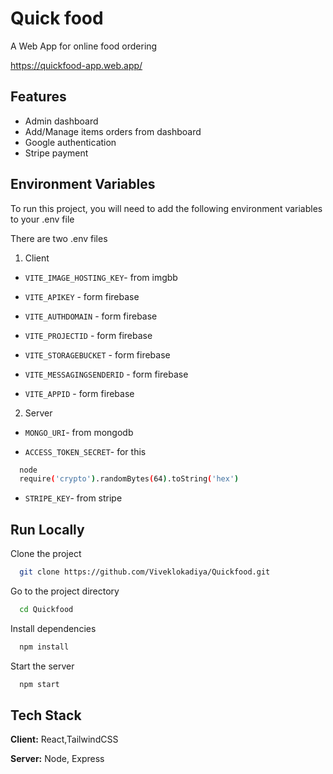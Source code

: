 
# Quick food

A Web App for online food ordering

https://quickfood-app.web.app/

## Features

- Admin dashboard
- Add/Manage items orders from dashboard
- Google authentication
- Stripe payment


## Environment Variables

To run this project, you will need to add the following environment variables to your .env file

There are two .env files 

1) Client

- `VITE_IMAGE_HOSTING_KEY`- from imgbb

- `VITE_APIKEY` - form firebase

- `VITE_AUTHDOMAIN` - form firebase

- `VITE_PROJECTID` - form firebase

- `VITE_STORAGEBUCKET` - form firebase

- `VITE_MESSAGINGSENDERID` - form firebase

- `VITE_APPID` - form firebase

2) Server

- `MONGO_URI`- from mongodb

- `ACCESS_TOKEN_SECRET`- for this

```bash
  node
  require('crypto').randomBytes(64).toString('hex')
```

- `STRIPE_KEY`- from stripe


## Run Locally

Clone the project

```bash
  git clone https://github.com/Viveklokadiya/Quickfood.git
```

Go to the project directory

```bash
  cd Quickfood
```

Install dependencies

```bash
  npm install
```

Start the server

```bash
  npm start
```


## Tech Stack

**Client:** React,TailwindCSS

**Server:** Node, Express

